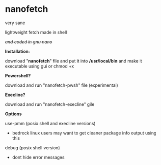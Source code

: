 # nanofetch
very sane 

lightweight fetch made in shell

~~*and coded in gnu nano*~~

__Installation:__

download "**nanofetch**" file and put it into **/usr/local/bin** and make it executable using gui or chmod +x

__Powershell?__

download and run "nanofetch-pwsh" file (experimental)

__Execline?__ 

download and run "nanofetch-execline" gile

__Options__ 

 use-pmm (posix shell and execline versions)
 
 - bedrock linux users may want to get cleaner package info output using this

 debug (posix shell version)
 
 - dont hide error messages

